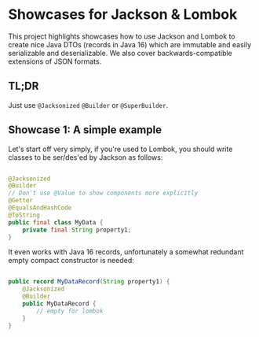 # Showcases for Jackson & Lombok

This project highlights showcases how to use Jackson and Lombok to create nice
Java DTOs (records in Java 16) which are immutable and easily serializable and
deserializable. We also cover backwards-compatible extensions of JSON formats.

## TL;DR

Just use `@Jacksonized` `@Builder` or `@SuperBuilder`.

## Showcase 1: A simple example

Let's start off very simply, if you're used to Lombok, you should write classes to be ser/des'ed by Jackson as follows:

```java

@Jacksonized
@Builder
// Don't use @Value to show components more explicitly
@Getter
@EqualsAndHashCode
@ToString
public final class MyData {
    private final String property1;
}
```

It even works with Java 16 records, unfortunately a somewhat redundant empty compact constructor is needed:

```java

public record MyDataRecord(String property1) {
    @Jacksonized
    @Builder
    public MyDataRecord {
        // empty for lombok
    }
}
```